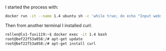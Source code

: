 I started the process with:

```bash
docker run -it --name 1.4 ubuntu sh -c 'while true; do echo "Input website:"; read website; echo "Searching.."; sleep 1; curl http://$website; done'
```

Then from another terminal I installed curl:

```bash
rellen@lx1-fuxi119:~$ docker exec -it 1.4 bash
root@bef22f53a058:/# apt-get update
root@bef22f53a058:/# apt-get install curl


```
